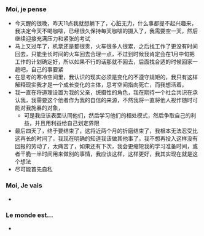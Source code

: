 ### Moi, je pense
- 今天醒的很晚，昨天11点我就想躺下了，心脏无力，什么事都提不起兴趣来，我决定今天不喝咖啡，已经很久保持每天咖啡的摄入了，我需要空一天，然后继续迎接充满压力和紧张的考试
- 马上又过年了，机票还是都很贵，火车很多人很累，之后找工作了更没有时间回去，只能坐长时间的火车回去合理一点，不过到时候我肯定会在1月中旬把工作的计划确定好，所以如果不行的话那就不回去，后面找合适的时候回家一趟吧，自己的事要紧
- 在思考的寒冷空间里，我认识的现实必须是变化的不遵守规矩的，我只有这样解释现实我才是一个成长变化的主体，思考空间指向死亡，而我想活着，
- 我一直在将道理设置为我的父亲，统摄性的角色，我在期待一个社会共识在承认我，我需要这个他者作为我的自信的来源，不然我将一直将他人视作随时可能对我施暴的对象，
	- 可是我应该表面认同他们，然后学习他们的相处模式，然后争取自己的利益，并且用利益给自己划定界限
- 最后四天了，终于要结束了，这将近两个月的折磨结束了，我根本无法忍受比这再长的时间了，我现在明确的知道我该做其他事了，我不想再投入这样没有回报的劳动了，太痛苦了，如果还有下次，我会更缩短我的学习准备时间，或者干脆一半时间用来做别的事情，我应该这样，这样更好，我其实现在就是这个想法
- 尽可能首先自私




### Moi, Je vais
- 



### Le monde est...
- 